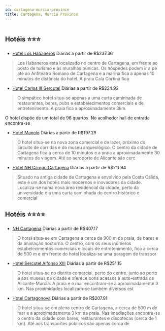 ```yaml
---
id: cartagena-murcia-province
title: Cartagena, Murcia Province
---
```


<center><img src="http://photos.hotelbeds.com/giata/02/023105/023105a_hb_a_001.jpg" alt="" /></center>


## Hotéis ⭐️⭐️⭐️

-    [Hotel Los Habaneros](https://www.hurb.com/aud/https://www.hurb.com/hoteis/cartagena/hotel-los-habaneros-JNP-JP037427?cmp=18055) Diárias a partir de R$237.36
   > Los Habaneros está localizado no centro de Cartagena, em frente ao posto de turismo e às muralhas púnicas. Os hóspedes podem ir a pé até ao Anfiteatro Romano de Cartagena e a marina fica a apenas 10 minutos de distância do hotel. A praia Cala Cortina fica
-    [Hotel Carlos III Sercotel](https://www.hurb.com/aud/https://www.hurb.com/hoteis/cartagena/hotel-carlos-iii-sercotel-JNP-JP320567?cmp=18055) Diárias a partir de R$224.92
   > O simpático hotel situa-se apenas a uma curta caminhada de restaurantes, bares, pubs e estabelecimentos comerciais e de entretenimento. A praia fica a aproximadamente 3km.

O hotel dispõe de um total de 96 quartos. No acolhedor hall de entrada encontra-se
-    [Hotel Manolo](https://www.hurb.com/aud/https://www.hurb.com/hoteis/cartagena/hotel-manolo-JNP-JP974627?cmp=18055) Diárias a partir de R$197.29
   > O hotel situa-se na nova zona comercial e de lazer, próximo do circuito de corridas e do museu arqueológico. O centro da cidade de Cartagena fica a cerca de 10 minutos e a praia a aproximadamente 30 minutos de viagem. Até ao aeroporto de Alicante são cerc
-    [Hotel NH Campo Cartagena](https://www.hurb.com/aud/https://www.hurb.com/hoteis/cartagena/hotel-nh-campo-cartagena-JNP-JP285769?cmp=18055) Diárias a partir de R$211.94
   > Situado na antiga cidade de Cartagena e envolvido pela Costa Cálida, este é um dos hotéis mais modernos e inovadores da cidade. Localiza-se numa nova área residencial da cidade, perto da universidade e a uma curta caminhada do centro histórico e comercial

## Hotéis ⭐️⭐️⭐️⭐️

-    [NH Cartagena](https://www.hurb.com/aud/https://www.hurb.com/hoteis/cartagena/nh-cartagena-JNP-JP771542?cmp=18055) Diárias a partir de R$407.17
   > O hotel situa-se em Cartagena a cerca de 900 m da praia, de bares e da animação nocturna. O centro, com os seus inúmeros estabelecimentos comerciais e locais de entretenimento, fica a cerca de 500 m e em frente do hotel localiza-se uma paragem de transpor
-    [Hotel Sercotel Alfonso XIII](https://www.hurb.com/aud/https://www.hurb.com/hoteis/cartagena/hotel-sercotel-alfonso-xiii-JNP-JP833819?cmp=18055) Diárias a partir de R$251.15
   > O hotel situa-se no distrito comercial, perto do centro, junto ao porto e aos museus da cidade e oferece bons acessos à auto-estrada de Alicante-Múrcia. A praia e o mar encontram-se a aproximadamente 3 km. Nas proximidades localizam-se também diversos est
-    [Hotel Cartagonova](https://www.hurb.com/aud/https://www.hurb.com/hoteis/cartagena/hotel-cartagonova-JNP-JP893424?cmp=18055) Diárias a partir de R$207.91
   > O hotel situa-se em pleno centro de Cartagena, a cerca de 500 m do mar e a aproximadamente 3 km da praia. Nas imediações encontra-se o centro da cidade com bares, restaurantes e discotecas (cerca de 1 km). Até aos transportes públicos são apenas cerca de 
